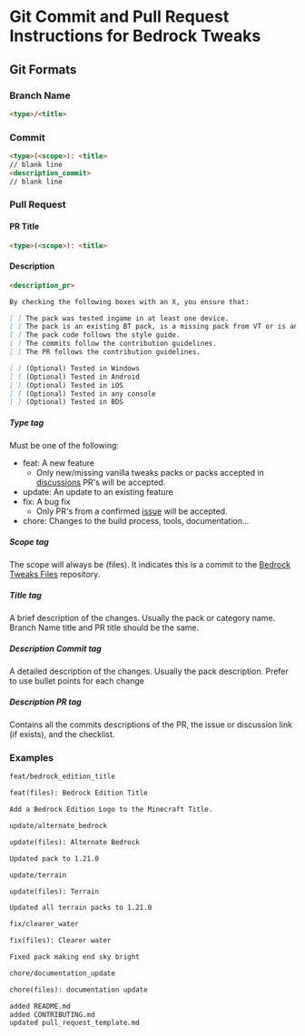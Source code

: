 # Git Commit and Pull Request Instructions for Bedrock Tweaks

## Git Formats

### Branch Name

```md
<type>/<title>
```

### Commit

```md
<type>(<scope>): <title>
// blank line
<description_commit>
// blank line
```

### Pull Request

#### PR Title

```md
<type>(<scope>): <title>
```

#### Description

```md
<description_pr>

By checking the following boxes with an X, you ensure that:

[ ] The pack was tested ingame in at least one device.
[ ] The pack is an existing BT pack, is a missing pack from VT or is an accepted pack/change in a discussion.
[ ] The pack code follows the style guide.
[ ] The commits follow the contribution guidelines.
[ ] The PR follows the contribution guidelines.

[ ] (Optional) Tested in Windows
[ ] (Optional) Tested in Android
[ ] (Optional) Tested in iOS
[ ] (Optional) Tested in any console
[ ] (Optional) Tested in BDS
```

##### Type tag

Must be one of the following:

- feat: A new feature
  - Only new/missing vanilla tweaks packs or packs accepted in [discussions](https://github.com/BedrockTweaks/Files/discussions) PR's will
    be accepted.
- update: An update to an existing feature
- fix: A bug fix
  - Only PR's from a confirmed [issue](https://github.com/BedrockTweaks/Files/issues) will be accepted.
- chore: Changes to the build process, tools, documentation...

##### Scope tag

The scope will always be (files). It indicates this is a commit to
the [Bedrock Tweaks Files](https://github.com/Bedrock-Tweaks/Bedrock-Tweaks-Files) repository.

##### Title tag

A brief description of the changes. Usually the pack or category name.
Branch Name title and PR title should be the same.

##### Description Commit tag

A detailed description of the changes. Usually the pack description.
Prefer to use bullet points for each change

##### Description PR tag

Contains all the commits descriptions of the PR, the issue or discussion link (if exists), and the checklist.

### Examples

```md
feat/bedrock_edition_title
```

```md
feat(files): Bedrock Edition Title

Add a Bedrock Edition Logo to the Minecraft Title.
```

```md
update/alternate_bedrock
```

```md
update(files): Alternate Bedrock

Updated pack to 1.21.0
```

```md
update/terrain
```

```md
update(files): Terrain

Updated all terrain packs to 1.21.0
```

```md
fix/clearer_water
```

```md
fix(files): Clearer water

Fixed pack making end sky bright
```

```md
chore/documentation_update
```

```md
chore(files): documentation update

added README.md
added CONTRIBUTING.md
updated pull_request_template.md
```
